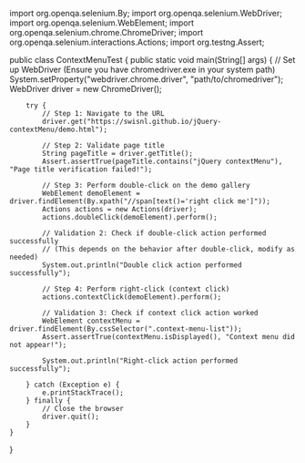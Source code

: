 import org.openqa.selenium.By;
import org.openqa.selenium.WebDriver;
import org.openqa.selenium.WebElement;
import org.openqa.selenium.chrome.ChromeDriver;
import org.openqa.selenium.interactions.Actions;
import org.testng.Assert;

public class ContextMenuTest {
    public static void main(String[] args) {
        // Set up WebDriver (Ensure you have chromedriver.exe in your system path)
        System.setProperty("webdriver.chrome.driver", "path/to/chromedriver");
        WebDriver driver = new ChromeDriver();

        try {
            // Step 1: Navigate to the URL
            driver.get("https://swisnl.github.io/jQuery-contextMenu/demo.html");

            // Step 2: Validate page title
            String pageTitle = driver.getTitle();
            Assert.assertTrue(pageTitle.contains("jQuery contextMenu"), "Page title verification failed!");

            // Step 3: Perform double-click on the demo gallery
            WebElement demoElement = driver.findElement(By.xpath("//span[text()='right click me']"));
            Actions actions = new Actions(driver);
            actions.doubleClick(demoElement).perform();

            // Validation 2: Check if double-click action performed successfully
            // (This depends on the behavior after double-click, modify as needed)
            System.out.println("Double click action performed successfully");

            // Step 4: Perform right-click (context click)
            actions.contextClick(demoElement).perform();

            // Validation 3: Check if context click action worked
            WebElement contextMenu = driver.findElement(By.cssSelector(".context-menu-list"));
            Assert.assertTrue(contextMenu.isDisplayed(), "Context menu did not appear!");

            System.out.println("Right-click action performed successfully");

        } catch (Exception e) {
            e.printStackTrace();
        } finally {
            // Close the browser
            driver.quit();
        }
    }
}
